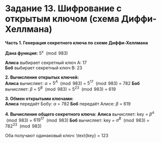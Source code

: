 # Задание 13. Шифрование с открытым ключом (схема Диффи-Хеллмана)

**Часть 1. Генерация секретного ключа по схеме Диффи-Хеллмана**  

__Дана функция:__
$5^x$ $\pmod{983}$

__Алиса__ выбирает секретный ключ A: 17  
__Боб__ выбирает секретный ключ B: 23  

__2. Вычисление открытых ключей:__  
__Алиса__ вычисляет:
     $\alpha$ = $5^A$ $\pmod{983}$ = $5^{17}$ $\pmod{983}$ = 782
__Боб__ вычисляет:
     $\beta$ = $5^B$ $\pmod{983}$ = $5^{23}$ $\pmod{983}$ = 619  

__3. Обмен открытыми ключами:__  
__Алиса__ передаёт Бобу: $\alpha$ = 782
__Боб__ передаёт Алисе: $\beta$ = 619

__4. Вычисление общего секретного ключа:__
__Алиса__ вычисляет:
     $\text{key}$ = $\beta^A$ $\pmod{983}$ = $619^{17}$ $\pmod{983}$
__Боб__ вычисляет:
     $\text{key}$ = $\alpha^B$ $\pmod{983}$ = $782^{23}$ $\pmod{983}$

Оба получают одинаковый ключ: \text{key} = 123
